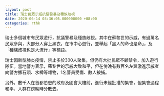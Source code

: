 ```yaml
---
layout: post
title: 瑞士民眾示威抗議警暴及種族歧視
date: 2020-06-14 03:36:05.000000000 +08:00
categories: rthk
---
```


瑞士多個城市有民眾遊行，抗議警暴及種族歧視。其中在蘇黎世的示威，有過萬名民眾參與，大部分人穿上黑衣，在市中心遊行，並舉起「黑人的命也是命」，及「種族歧視也是大流行」等標語。

瑞士因新型肺炎疫情，禁止多於300人聚集，但仍有大批民眾不顧禁令，加入遊行隊伍。當地警方表示，蘇黎世的示威大致和平，但在傍晚有數百名左翼激進示威者向警方擲石頭、水樽等雜物，1名警員受傷、數人被捕。

另外，數千人在首都伯恩的政府及國會大樓前，進行未經批准的集會，但集會過程和平，人群在傍晚時分散去。
